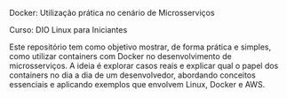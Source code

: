 Docker: Utilização prática no cenário de Microsserviços

Curso: DIO Linux para Iniciantes

Este repositório tem como objetivo mostrar, de forma prática e simples, como utilizar containers com Docker no desenvolvimento de microsserviços. A ideia é explorar casos reais e explicar qual o papel dos containers no dia a dia de um desenvolvedor, abordando conceitos essenciais e aplicando exemplos que envolvem Linux, Docker e AWS.
